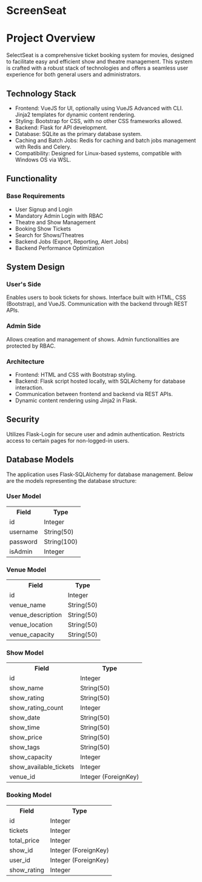 # ScreenSeat

<h1>Project Overview</h1>
<p>SelectSeat is a comprehensive ticket booking system for movies, designed to facilitate easy and efficient show and theatre management. This system is crafted with a robust stack of technologies and offers a seamless user experience for both general users and administrators.</p>

<h2>Technology Stack</h2>
<ul>
    <li>Frontend: VueJS for UI, optionally using VueJS Advanced with CLI. Jinja2 templates for dynamic content rendering.</li>
    <li>Styling: Bootstrap for CSS, with no other CSS frameworks allowed.</li>
    <li>Backend: Flask for API development.</li>
    <li>Database: SQLite as the primary database system.</li>
    <li>Caching and Batch Jobs: Redis for caching and batch jobs management with Redis and Celery.</li>
    <li>Compatibility: Designed for Linux-based systems, compatible with Windows OS via WSL.</li>
</ul>

<h2>Functionality</h2>
<h3>Base Requirements</h3>
<ul>
    <li>User Signup and Login</li>
    <li>Mandatory Admin Login with RBAC</li>
    <li>Theatre and Show Management</li>
    <li>Booking Show Tickets</li>
    <li>Search for Shows/Theatres</li>
    <li>Backend Jobs (Export, Reporting, Alert Jobs)</li>
    <li>Backend Performance Optimization</li>
</ul>

<h2>System Design</h2>
<h3>User's Side</h3>
<p>Enables users to book tickets for shows. Interface built with HTML, CSS (Bootstrap), and VueJS. Communication with the backend through REST APIs.</p>
<h3>Admin Side</h3>
<p>Allows creation and management of shows. Admin functionalities are protected by RBAC.</p>

<h3>Architecture</h3>
<ul>
    <li>Frontend: HTML and CSS with Bootstrap styling.</li>
    <li>Backend: Flask script hosted locally, with SQLAlchemy for database interaction.</li>
    <li>Communication between frontend and backend via REST APIs.</li>
    <li>Dynamic content rendering using Jinja2 in Flask.</li>
</ul>

<h2>Security</h2>
<p>Utilizes Flask-Login for secure user and admin authentication. Restricts access to certain pages for non-logged-in users.</p>

<h2>Database Models</h2>
<p>The application uses Flask-SQLAlchemy for database management. Below are the models representing the database structure:</p>

<h3>User Model</h3>
<table>
    <tr><th>Field</th><th>Type</th></tr>
    <tr><td>id</td><td>Integer</td></tr>
    <tr><td>username</td><td>String(50)</td></tr>
    <tr><td>password</td><td>String(100)</td></tr>
    <tr><td>isAdmin</td><td>Integer</td></tr>
</table>

<h3>Venue Model</h3>
<table>
    <tr><th>Field</th><th>Type</th></tr>
    <tr><td>id</td><td>Integer</td></tr>
    <tr><td>venue_name</td><td>String(50)</td></tr>
    <tr><td>venue_description</td><td>String(50)</td></tr>
    <tr><td>venue_location</td><td>String(50)</td></tr>
    <tr><td>venue_capacity</td><td>String(50)</td></tr>
</table>

<h3>Show Model</h3>
<table>
    <tr><th>Field</th><th>Type</th></tr>
    <tr><td>id</td><td>Integer</td></tr>
    <tr><td>show_name</td><td>String(50)</td></tr>
    <tr><td>show_rating</td><td>String(50)</td></tr>
    <tr><td>show_rating_count</td><td>Integer</td></tr>
    <tr><td>show_date</td><td>String(50)</td></tr>
    <tr><td>show_time</td><td>String(50)</td></tr>
    <tr><td>show_price</td><td>String(50)</td></tr>
    <tr><td>show_tags</td><td>String(50)</td></tr>
    <tr><td>show_capacity</td><td>Integer</td></tr>
    <tr><td>show_available_tickets</td><td>Integer</td></tr>
    <tr><td>venue_id</td><td>Integer (ForeignKey)</td></tr>
</table>

<h3>Booking Model</h3>
<table>
    <tr><th>Field</th><th>Type</th></tr>
    <tr><td>id</td><td>Integer</td></tr>
    <tr><td>tickets</td><td>Integer</td></tr>
    <tr><td>total_price</td><td>Integer</td></tr>
    <tr><td>show_id</td><td>Integer (ForeignKey)</td></tr>
    <tr><td>user_id</td><td>Integer (ForeignKey)</td></tr>
    <tr><td>show_rating</td><td>Integer</td></tr>
</table>
